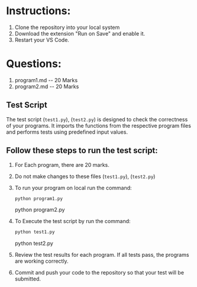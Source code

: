 # Instructions:
1. Clone the repository into your local system
2. Download the extension "Run on Save" and enable it.
3. Restart your VS Code.

# Questions:

1. program1.md -- 20 Marks
2. program2.md -- 20 Marks


## Test Script

The test script (`test1.py`), (`test2.py`) is designed to check the correctness of your programs. It imports the functions from the respective program files and performs tests using predefined input values.

## Follow these steps to run the test script:

1. For Each program, there are 20 marks.
2. Do not make changes to these files (`test1.py`), (`test2.py`)
3. To run your program on local run the command:
    ```bash
    python program1.py
    
    ``` 
    python program2.py

4. To Execute the test script by run the command:

    ```bash
    python test1.py
    
    ```
    python test2.py


5. Review the test results for each program. If all tests pass, the programs are working correctly.
6. Commit and push your code to the repository so that your test will be submitted.



